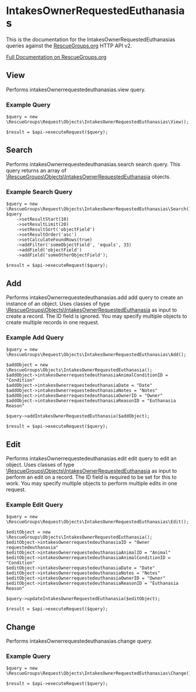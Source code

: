 # IntakesOwnerRequestedEuthanasias

This is the documentation for the IntakesOwnerRequestedEuthanasias queries against the [RescueGroups.org](https://www.rescuegroups.org/) HTTP API v2.

[Full Documentation on RescueGroups.org](https://userguide.rescuegroups.org/display/APIDG/Object+definitions#Objectdefinitions-intakesOwnerrequestedeuthanasias)

## View






Performs intakesOwnerrequestedeuthanasias.view query.

### Example Query

    $query = new \RescueGroups\Request\Objects\IntakesOwnerRequestedEuthanasias\View();

    $result = $api->executeRequest($query);


## Search

Performs intakesOwnerrequestedeuthanasias.search search query. This query returns an array of [\RescueGroups\Objects\IntakesOwnerRequestedEuthanasia](../../src/Objects/IntakesOwnerRequestedEuthanasia.php) objects.

### Example Search Query

    $query = new \RescueGroups\Request\Objects\IntakesOwnerRequestedEuthanasias\Search();
    $query
        ->setResultStart(10)
        ->setResultLimit(20)
        ->setResultSort('objectField')
        ->setResultOrder('asc')
        ->setCalculateFoundRows(true)
        ->addFilter('someObjectField', 'equals', 33)
        ->addField('objectField')
        ->addField('someOtherObjectField');

    $result = $api->executeRequest($query);






## Add




Performs intakesOwnerrequestedeuthanasias.add add query to create an instance of an object. Uses classes of type [\RescueGroups\Objects\IntakesOwnerRequestedEuthanasia](../../src/Objects/IntakesOwnerRequestedEuthanasia.php) as input to create a record. The ID field is ignored. You may specify multiple objects to create multiple records in one request.

### Example Add Query

    $query = new \RescueGroups\Request\Objects\IntakesOwnerRequestedEuthanasias\Add();

    $addObject = new \RescueGroups\Objects\IntakesOwnerRequestedEuthanasia();
    $addObject->intakesOwnerrequestedeuthanasiaAnimalConditionID = "Condition"
    $addObject->intakesOwnerrequestedeuthanasiaDate = "Date"
    $addObject->intakesOwnerrequestedeuthanasiaNotes = "Notes"
    $addObject->intakesOwnerrequestedeuthanasiaOwnerID = "Owner"
    $addObject->intakesOwnerrequestedeuthanasiaReasonID = "Euthanasia Reason"

    $query->addIntakesOwnerRequestedEuthanasia($addObject);

    $result = $api->executeRequest($query);



## Edit



Performs intakesOwnerrequestedeuthanasias.edit edit query to edit an object. Uses classes of type [\RescueGroups\Objects\IntakesOwnerRequestedEuthanasia](../../src/Objects/IntakesOwnerRequestedEuthanasia.php) as input to perform an edit on a record. The ID field is required to be set for this to work. You may specify multiple objects to perform multiple edits in one request.

### Example Edit Query

    $query = new \RescueGroups\Request\Objects\IntakesOwnerRequestedEuthanasias\Edit();

    $editObject = new \RescueGroups\Objects\IntakesOwnerRequestedEuthanasia();
    $editObject->intakesOwnerrequestedeuthanasiaID = "Owner requestedeuthanasia"
    $editObject->intakesOwnerrequestedeuthanasiaAnimalID = "Animal"
    $editObject->intakesOwnerrequestedeuthanasiaAnimalConditionID = "Condition"
    $editObject->intakesOwnerrequestedeuthanasiaDate = "Date"
    $editObject->intakesOwnerrequestedeuthanasiaNotes = "Notes"
    $editObject->intakesOwnerrequestedeuthanasiaOwnerID = "Owner"
    $editObject->intakesOwnerrequestedeuthanasiaReasonID = "Euthanasia Reason"

    $query->updateIntakesOwnerRequestedEuthanasia($editObject);

    $result = $api->executeRequest($query);




## Change






Performs intakesOwnerrequestedeuthanasias.change query.

### Example Query

    $query = new \RescueGroups\Request\Objects\IntakesOwnerRequestedEuthanasias\Change();

    $result = $api->executeRequest($query);


